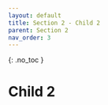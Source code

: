 ```yaml
---
layout: default
title: Section 2 - Child 2
parent: Section 2
nav_order: 3
---
```


{: .no_toc }

# Child 2
